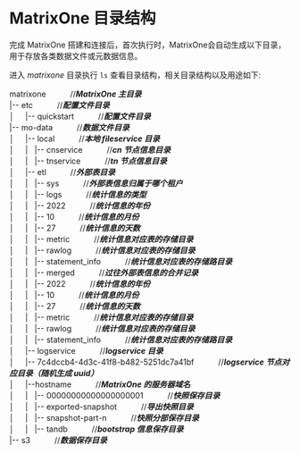 # MatrixOne 目录结构

完成 MatrixOne 搭建和连接后，首次执行时，MatrixOne会自动生成以下目录，用于存放各类数据文件或元数据信息。

进入 *matrixone* 目录执行 `ls` 查看目录结构，相关目录结构以及用途如下:

matrixone    &nbsp;&nbsp;&nbsp;&nbsp;&nbsp;&nbsp;&nbsp;&nbsp;&nbsp;&nbsp;//***MatrixOne 主目录***<br>
|-- etc   &nbsp;&nbsp;&nbsp;&nbsp;&nbsp;&nbsp;&nbsp;&nbsp;&nbsp;&nbsp;//***配置文件目录*** <br>
│&nbsp;&nbsp;&nbsp;&nbsp; |-- quickstart &nbsp;&nbsp;&nbsp;&nbsp;&nbsp;&nbsp;&nbsp;&nbsp;&nbsp;&nbsp;//***配置文件目录***<br>
|-- mo-data  &nbsp;&nbsp;&nbsp;&nbsp;&nbsp;&nbsp;&nbsp;&nbsp;&nbsp;&nbsp;//***数据文件目录*** <br>
│&nbsp;&nbsp;&nbsp;&nbsp; |-- local   &nbsp;&nbsp;&nbsp;&nbsp;&nbsp;&nbsp;&nbsp;&nbsp;&nbsp;&nbsp;//***本地 fileservice 目录*** <br>
│&nbsp;&nbsp;&nbsp;&nbsp; |   |-- cnservice   &nbsp;&nbsp;&nbsp;&nbsp;&nbsp;&nbsp;&nbsp;&nbsp;&nbsp;&nbsp;//***cn 节点信息目录*** <br>
│&nbsp;&nbsp;&nbsp;&nbsp; |   |-- tnservice   &nbsp;&nbsp;&nbsp;&nbsp;&nbsp;&nbsp;&nbsp;&nbsp;&nbsp;&nbsp;//***tn 节点信息目录*** <br>
│&nbsp;&nbsp;&nbsp;&nbsp; |-- etl  &nbsp;&nbsp;&nbsp;&nbsp;&nbsp;&nbsp;&nbsp;&nbsp;&nbsp;&nbsp;//***外部表目录*** <br>
│&nbsp;&nbsp;&nbsp;&nbsp; |        |-- sys &nbsp;&nbsp;&nbsp;&nbsp;&nbsp;&nbsp;&nbsp;&nbsp;&nbsp;&nbsp;//***外部表信息归属于哪个租户*** <br>
│&nbsp;&nbsp;&nbsp;&nbsp; |            |--  logs &nbsp;&nbsp;&nbsp;&nbsp;&nbsp;&nbsp;&nbsp;&nbsp;&nbsp;&nbsp;//***统计信息的类型*** <br>
│&nbsp;&nbsp;&nbsp;&nbsp; |               |-- 2022 &nbsp;&nbsp;&nbsp;&nbsp;&nbsp;&nbsp;&nbsp;&nbsp;&nbsp;&nbsp;//***统计信息的年份*** <br>
│&nbsp;&nbsp;&nbsp;&nbsp; |                   |-- 10  &nbsp;&nbsp;&nbsp;&nbsp;&nbsp;&nbsp;&nbsp;&nbsp;&nbsp;&nbsp;//***统计信息的月份*** <br>
│&nbsp;&nbsp;&nbsp;&nbsp; |                       |-- 27 &nbsp;&nbsp;&nbsp;&nbsp;&nbsp;&nbsp;&nbsp;&nbsp;&nbsp;&nbsp;//***统计信息的天数*** <br>
│&nbsp;&nbsp;&nbsp;&nbsp; |                           |-- metric &nbsp;&nbsp;&nbsp;&nbsp;&nbsp;&nbsp;&nbsp;&nbsp;&nbsp;&nbsp;//***统计信息对应表的存储目录*** <br>
│&nbsp;&nbsp;&nbsp;&nbsp; |                           |-- rawlog &nbsp;&nbsp;&nbsp;&nbsp;&nbsp;&nbsp;&nbsp;&nbsp;&nbsp;&nbsp;//***统计信息对应表的存储目录*** <br>
│&nbsp;&nbsp;&nbsp;&nbsp; |                           |-- statement_info &nbsp;&nbsp;&nbsp;&nbsp;&nbsp;&nbsp;&nbsp;&nbsp;&nbsp;&nbsp;//***统计信息对应表的存储路目录*** <br>
│&nbsp;&nbsp;&nbsp;&nbsp; |  	        |-- merged &nbsp;&nbsp;&nbsp;&nbsp;&nbsp;&nbsp;&nbsp;&nbsp;&nbsp;&nbsp;//***过往外部表信息的合并记录*** <br>
│&nbsp;&nbsp;&nbsp;&nbsp; |                  |--  2022 &nbsp;&nbsp;&nbsp;&nbsp;&nbsp;&nbsp;&nbsp;&nbsp;&nbsp;&nbsp;//***统计信息的年份*** <br>
│&nbsp;&nbsp;&nbsp;&nbsp; |                      |--  10  &nbsp;&nbsp;&nbsp;&nbsp;&nbsp;&nbsp;&nbsp;&nbsp;&nbsp;&nbsp;//***统计信息的月份*** <br>
│&nbsp;&nbsp;&nbsp;&nbsp; |                         |--  27 &nbsp;&nbsp;&nbsp;&nbsp;&nbsp;&nbsp;&nbsp;&nbsp;&nbsp;&nbsp;//***统计信息的天数*** <br>
│&nbsp;&nbsp;&nbsp;&nbsp; |                           |-- metric &nbsp;&nbsp;&nbsp;&nbsp;&nbsp;&nbsp;&nbsp;&nbsp;&nbsp;&nbsp;//***统计信息对应表的存储目录*** <br>
│&nbsp;&nbsp;&nbsp;&nbsp; |                           |-- rawlog &nbsp;&nbsp;&nbsp;&nbsp;&nbsp;&nbsp;&nbsp;&nbsp;&nbsp;&nbsp;//***统计信息对应表的存储目录*** <br>
│&nbsp;&nbsp;&nbsp;&nbsp; |                           |-- statement_info &nbsp;&nbsp;&nbsp;&nbsp;&nbsp;&nbsp;&nbsp;&nbsp;&nbsp;&nbsp;//***统计信息对应表的存储路目录*** <br>
│&nbsp;&nbsp;&nbsp;&nbsp; |-- logservice  &nbsp;&nbsp;&nbsp;&nbsp;&nbsp;&nbsp;&nbsp;&nbsp;&nbsp;&nbsp;//***logservice 目录*** <br>
│&nbsp;&nbsp;&nbsp;&nbsp; |-- 7c4dccb4-4d3c-41f8-b482-5251dc7a41bf &nbsp;&nbsp;&nbsp;&nbsp;&nbsp;&nbsp;&nbsp;&nbsp;&nbsp;&nbsp;//***logservice 节点对应目录（随机生成 uuid）***<br>
│&nbsp;&nbsp;&nbsp;&nbsp; |--hostname &nbsp;&nbsp;&nbsp;&nbsp;&nbsp;&nbsp;&nbsp;&nbsp;&nbsp;&nbsp;//***MatrixOne 的服务器域名*** <br>
│&nbsp;&nbsp;&nbsp;&nbsp; |                           |-- 00000000000000000001 &nbsp;&nbsp;&nbsp;&nbsp;&nbsp;&nbsp;&nbsp;&nbsp;&nbsp;&nbsp;//***快照保存目录*** <br>
│&nbsp;&nbsp;&nbsp;&nbsp; |                           |-- exported-snapshot &nbsp;&nbsp;&nbsp;&nbsp;&nbsp;&nbsp;&nbsp;&nbsp;&nbsp;&nbsp;//***导出快照目录*** <br>
│&nbsp;&nbsp;&nbsp;&nbsp; |                           |-- snapshot-part-n &nbsp;&nbsp;&nbsp;&nbsp;&nbsp;&nbsp;&nbsp;&nbsp;&nbsp;&nbsp;//***快照分部保存目录*** <br>
│&nbsp;&nbsp;&nbsp;&nbsp; |                           |-- tandb &nbsp;&nbsp;&nbsp;&nbsp;&nbsp;&nbsp;&nbsp;&nbsp;&nbsp;&nbsp;//***bootstrap 信息保存目录***<br>
|-- s3  &nbsp;&nbsp;&nbsp;&nbsp;&nbsp;&nbsp;&nbsp;&nbsp;&nbsp;&nbsp;//***数据保存目录***<br>
